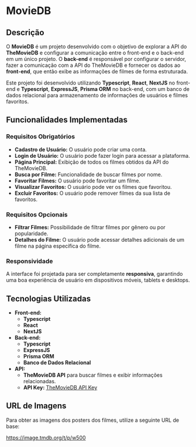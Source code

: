 # MovieDB

## Descrição

O **MovieDB** é um projeto desenvolvido com o objetivo de explorar a API do **TheMovieDB** e configurar a comunicação entre o front-end e o back-end em um único projeto. O **back-end** é responsável por configurar o servidor, fazer a comunicação com a API do TheMovieDB e fornecer os dados ao **front-end**, que então exibe as informações de filmes de forma estruturada.

Este projeto foi desenvolvido utilizando **Typescript**, **React**, **NextJS** no front-end e **Typescript**, **ExpressJS**, **Prisma ORM** no back-end, com um banco de dados relacional para armazenamento de informações de usuários e filmes favoritos.

## Funcionalidades Implementadas

### Requisitos Obrigatórios

- **Cadastro de Usuário:** O usuário pode criar uma conta.
- **Login de Usuário:** O usuário pode fazer login para acessar a plataforma.
- **Página Principal:** Exibição de todos os filmes obtidos da API do TheMovieDB.
- **Busca por Filme:** Funcionalidade de buscar filmes por nome.
- **Favoritar Filmes:** O usuário pode favoritar um filme.
- **Visualizar Favoritos:** O usuário pode ver os filmes que favoritou.
- **Excluir Favoritos:** O usuário pode remover filmes da sua lista de favoritos.

### Requisitos Opcionais

- **Filtrar Filmes:** Possibilidade de filtrar filmes por gênero ou por popularidade.
- **Detalhes do Filme:** O usuário pode acessar detalhes adicionais de um filme na página específica do filme.

### Responsividade

A interface foi projetada para ser completamente **responsiva**, garantindo uma boa experiência de usuário em dispositivos móveis, tablets e desktops.

## Tecnologias Utilizadas

- **Front-end:** 
  - **Typescript**
  - **React**
  - **NextJS**
- **Back-end:**
  - **Typescript**
  - **ExpressJS**
  - **Prisma ORM**
  - **Banco de Dados Relacional**
- **API:**
  - **TheMovieDB API** para buscar filmes e exibir informações relacionadas.
  - **API Key:** [TheMovieDB API Key](https://api.themoviedb.org/3/discover/movie?sort_by=popularity.desc&api_key=04c35731a5ee918f014970082a0088b1&page=1)

## URL de Imagens

Para obter as imagens dos posters dos filmes, utilize a seguinte URL de base:

https://image.tmdb.org/t/p/w500

